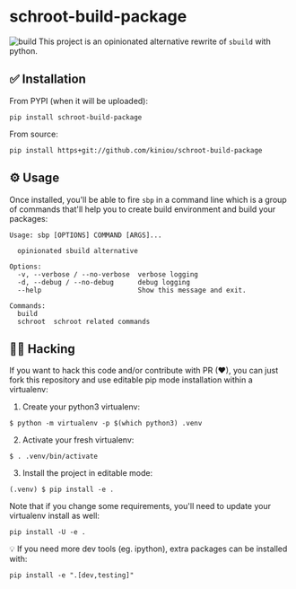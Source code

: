 # schroot-build-package
![build](https://github.com/kiniou/schroot-build-package/workflows/build/badge.svg)
This project is an opinionated alternative rewrite of `sbuild` with python.

## ✅ Installation

From PYPI (when it will be uploaded):
```shell
pip install schroot-build-package
```

From source:
```shell
pip install https+git://github.com/kiniou/schroot-build-package
```

## ⚙ Usage

Once installed, you'll be able to fire `sbp` in a command line which is a group of commands that'll help you to create build environment and build your packages:
```shell
Usage: sbp [OPTIONS] COMMAND [ARGS]...

  opinionated sbuild alternative

Options:
  -v, --verbose / --no-verbose  verbose logging
  -d, --debug / --no-debug      debug logging
  --help                        Show this message and exit.

Commands:
  build
  schroot  schroot related commands
```

## 👨‍💻 Hacking

If you want to hack this code and/or contribute with PR (♥), you can just fork
this repository and use editable pip mode installation within a virtualenv:
1. Create your python3 virtualenv:
```shell
$ python -m virtualenv -p $(which python3) .venv
```

2. Activate your fresh virtualenv:
```shell
$ . .venv/bin/activate
```

3. Install the project in editable mode:
```shell
(.venv) $ pip install -e .
```

Note that if you change some requirements, you'll need to update your virtualenv install as well:
```shell
pip install -U -e .
```

💡 If you need more dev tools (eg. ipython), extra packages can be installed with:
```shell
pip install -e ".[dev,testing]"
```
